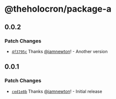 # @theholocron/package-a

## 0.0.2

### Patch Changes

- [`4f3795c`](https://github.com/theholocron/monorepo-template/commit/4f3795cc8eb34f0c41fa0a0aa3b8988015feb827) Thanks [@iamnewton](https://github.com/iamnewton)! - Another version

## 0.0.1

### Patch Changes

- [`ced1e8b`](https://github.com/theholocron/monorepo-template/commit/ced1e8ba9861a78c1f23618e5c3079ed19135839) Thanks [@iamnewton](https://github.com/iamnewton)! - Initial release
